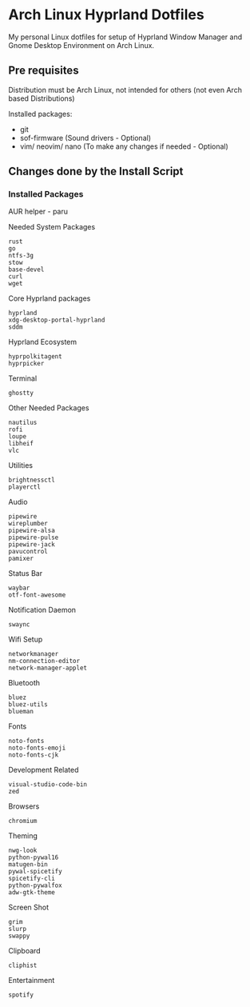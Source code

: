 # Arch Linux Hyprland Dotfiles

My personal Linux dotfiles for setup of Hyprland Window Manager and Gnome Desktop Environment on Arch Linux.

## Pre requisites

Distribution must be Arch Linux, not intended for others (not even Arch based Distributions)

Installed packages:
- git
- sof-firmware (Sound drivers - Optional)
- vim/ neovim/ nano (To make any changes if needed - Optional)

## Changes done by the Install Script

### Installed Packages

AUR helper - paru

Needed System Packages
```
rust
go
ntfs-3g
stow
base-devel
curl
wget
```

Core Hyprland packages
```
hyprland
xdg-desktop-portal-hyprland
sddm
```

Hyprland Ecosystem
```
hyprpolkitagent
hyprpicker
```

Terminal
```
ghostty
```

Other Needed Packages
```
nautilus
rofi
loupe
libheif
vlc
```

Utilities
```
brightnessctl
playerctl
```

Audio
```
pipewire
wireplumber
pipewire-alsa
pipewire-pulse
pipewire-jack
pavucontrol
pamixer
```

Status Bar
```
waybar
otf-font-awesome
```

Notification Daemon
```
swaync
```

Wifi Setup
```
networkmanager
nm-connection-editor
network-manager-applet
```

Bluetooth
```
bluez
bluez-utils
blueman
```

Fonts
```
noto-fonts
noto-fonts-emoji
noto-fonts-cjk
```

Development Related
```
visual-studio-code-bin
zed
```

Browsers
```
chromium

```

Theming
```
nwg-look
python-pywal16
matugen-bin
pywal-spicetify
spicetify-cli
python-pywalfox
adw-gtk-theme
```

Screen Shot
```
grim
slurp
swappy
```

Clipboard
```
cliphist
```

Entertainment
```
spotify
```
